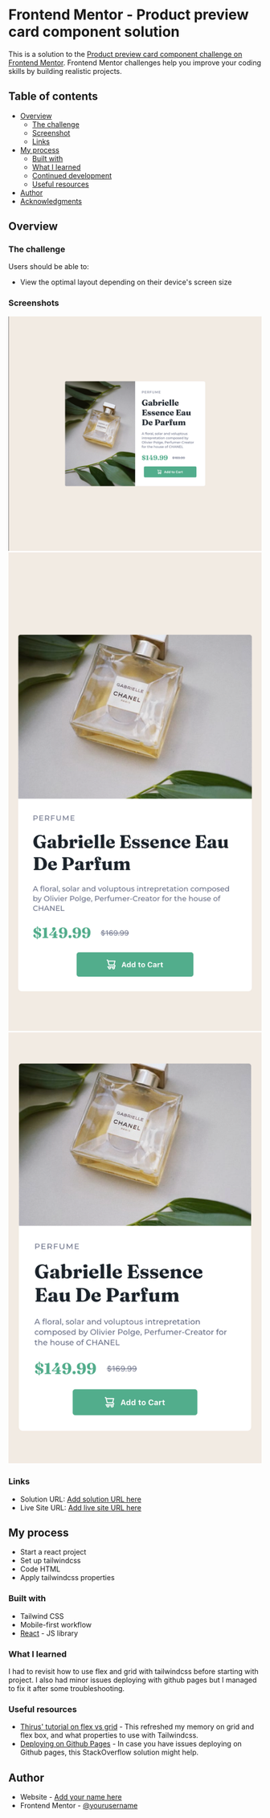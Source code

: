 # Frontend Mentor - Product preview card component solution

This is a solution to the [Product preview card component challenge on Frontend Mentor](https://www.frontendmentor.io/challenges/product-preview-card-component-GO7UmttRfa). Frontend Mentor challenges help you improve your coding skills by building realistic projects.

## Table of contents

- [Overview](#overview)
  - [The challenge](#the-challenge)
  - [Screenshot](#screenshot)
  - [Links](#links)
- [My process](#my-process)
  - [Built with](#built-with)
  - [What I learned](#what-i-learned)
  - [Continued development](#continued-development)
  - [Useful resources](#useful-resources)
- [Author](#author)
- [Acknowledgments](#acknowledgments)

## Overview

### The challenge

Users should be able to:

- View the optimal layout depending on their device's screen size

### Screenshots

![Desktop Design](./design/screenshot-desktop.png)
![Responsive Design](./design/screenshot-responsive.png)
![Mobile Design](./design/screenshot-mobile.png)

### Links

- Solution URL: [Add solution URL here](https://github.com/R3sty/product-preview-card-component)
- Live Site URL: [Add live site URL here](https://r3sty.github.io/product-preview-card-component/)

## My process

- Start a react project
- Set up tailwindcss
- Code HTML
- Apply tailwindcss properties

### Built with

- Tailwind CSS
- Mobile-first workflow
- [React](https://reactjs.org/) - JS library

### What I learned

I had to revisit how to use flex and grid with tailwindcss before starting with project. I also had minor issues deploying with github pages but I managed to fix it after some troubleshooting.

### Useful resources

- [Thirus' tutorial on flex vs grid](https://www.youtube.com/watch?v=NUDLB5WG_6E) - This refreshed my memory on grid and flex box, and what properties to use with Tailwindcss.
- [Deploying on Github Pages](https://stackoverflow.com/questions/63698241/how-to-deploy-react-app-to-github-pages-for-personal-page) - In case you have issues deploying on Github pages, this StackOverflow solution might help.

## Author

- Website - [Add your name here](https://www.restyiral.com)
- Frontend Mentor - [@yourusername](https://www.frontendmentor.io/profile/R3sty)
